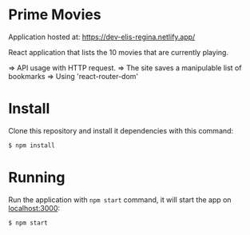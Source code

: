 # Prime Movies
Application hosted at: https://dev-elis-regina.netlify.app/


React application that lists the 10 movies that are currently playing.

=> API usage with HTTP request.
=> The site saves a manipulable list of bookmarks
=> Using 'react-router-dom'


# Install
Clone this repository and install it dependencies with this command:
```sh
$ npm install
```

# Running
Run the application with `npm start` command, it will start the app on [localhost:3000](http://localhost:3000):
```sh
$ npm start
```